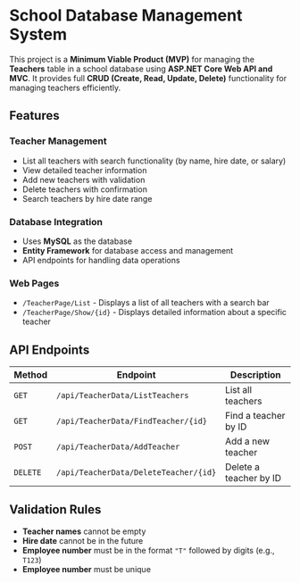 # School Database Management System

This project is a **Minimum Viable Product (MVP)** for managing the **Teachers** table in a school database using **ASP.NET Core Web API and MVC**. It provides full **CRUD (Create, Read, Update, Delete)** functionality for managing teachers efficiently.

## Features

### Teacher Management
- List all teachers with search functionality (by name, hire date, or salary)
- View detailed teacher information
- Add new teachers with validation
- Delete teachers with confirmation
- Search teachers by hire date range

### Database Integration
- Uses **MySQL** as the database
- **Entity Framework** for database access and management
- API endpoints for handling data operations

### Web Pages
- `/TeacherPage/List` - Displays a list of all teachers with a search bar  
- `/TeacherPage/Show/{id}` - Displays detailed information about a specific teacher  

## API Endpoints

| Method | Endpoint | Description |
|--------|---------|-------------|
| `GET`  | `/api/TeacherData/ListTeachers`  | List all teachers |
| `GET`  | `/api/TeacherData/FindTeacher/{id}` | Find a teacher by ID |
| `POST` | `/api/TeacherData/AddTeacher` | Add a new teacher |
| `DELETE` | `/api/TeacherData/DeleteTeacher/{id}` | Delete a teacher by ID |

## Validation Rules

- **Teacher names** cannot be empty
- **Hire date** cannot be in the future
- **Employee number** must be in the format `"T"` followed by digits (e.g., `T123`)
- **Employee number** must be unique

